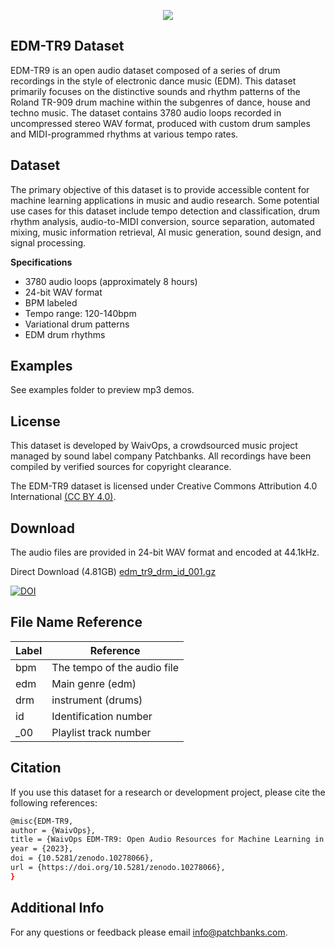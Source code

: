 <p align="center">
  <img src="https://user-images.githubusercontent.com/115654234/213008369-a3a3cc5b-498d-47ea-bd36-4569ce6c4e51.png">
</p>

## EDM-TR9 Dataset

EDM-TR9 is an open audio dataset composed of a series of drum recordings in the style of electronic dance music (EDM). This dataset primarily focuses on the distinctive sounds and rhythm patterns of the Roland TR-909 drum machine within the subgenres of dance, house and techno music. The dataset contains 3780 audio loops recorded in uncompressed stereo WAV format, produced with custom drum samples and MIDI-programmed rhythms at various tempo rates.

## Dataset

The primary objective of this dataset is to provide accessible content for machine learning applications in music and audio research. Some potential use cases for this dataset include tempo detection and classification, drum rhythm analysis, audio-to-MIDI conversion, source separation, automated mixing, music information retrieval, AI music generation, sound design, and signal processing.

**Specifications**

- 3780 audio loops (approximately 8 hours)
- 24-bit WAV format
- BPM labeled
- Tempo range: 120-140bpm
- Variational drum patterns
- EDM drum rhythms

## Examples

See examples folder to preview mp3 demos.


## License

This dataset is developed by WaivOps, a crowdsourced music project managed by sound label company Patchbanks. All recordings have been compiled by verified sources for copyright clearance.

The EDM-TR9 dataset is licensed under Creative Commons Attribution 4.0 International [(CC BY 4.0)](https://creativecommons.org/licenses/by/4.0/).
## Download

The audio files are provided in 24-bit WAV format and encoded at 44.1kHz.

Direct Download (4.81GB) [edm_tr9_drm_id_001.gz](https://zenodo.org/record/10278066/files/edm_tr9_drm_id_001.gz?download=1)

[![DOI](https://zenodo.org/badge/DOI/10.5281/zenodo.10278066.svg)](https://doi.org/10.5281/zenodo.10278066)
## File Name Reference

| **Label**             | **Reference**                                                  |
| ----------------- | ------------------------------------------------------------------ |
| bpm  | The tempo of the audio file|
| edm | Main genre (edm)|
| drm | instrument (drums)|
| id | Identification number|
| _00 | Playlist track number|

## Citation

If you use this dataset for a research or development project, please cite the following references:
```bash
@misc{EDM-TR9,
author = {WaivOps},
title = {WaivOps EDM-TR9: Open Audio Resources for Machine Learning in Music},
year = {2023},
doi = {10.5281/zenodo.10278066},
url = {https://doi.org/10.5281/zenodo.10278066},
}
```
## Additional Info

For any questions or feedback please email info@patchbanks.com.
